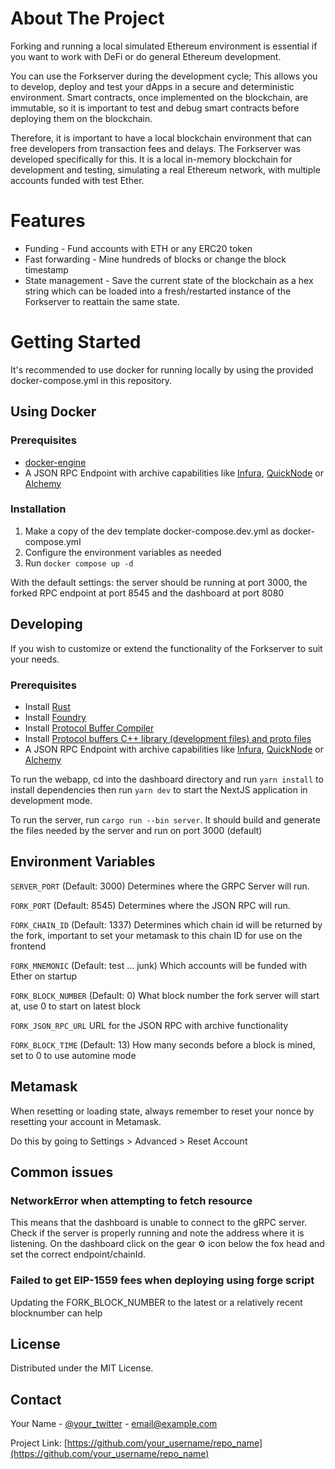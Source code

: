 <!-- ABOUT THE PROJECT -->
# About The Project
Forking and running a local simulated Ethereum environment is essential if you want to work with DeFi or do general Ethereum development.

You can use the Forkserver during the development cycle; This allows you to develop, deploy and test your dApps in a secure and deterministic environment.
Smart contracts, once implemented on the blockchain, are immutable, so it is important to test and debug smart contracts before deploying them on the blockchain.

Therefore, it is important to have a local blockchain environment that can free developers from transaction fees and delays.
The Forkserver was developed specifically for this.
It is a local in-memory blockchain for development and testing, simulating a real Ethereum network, with multiple accounts funded with test Ether.

<!-- Features -->
# Features

- Funding - Fund accounts with ETH or any ERC20 token
- Fast forwarding - Mine hundreds of blocks or change the block timestamp
- State management - Save the current state of the blockchain as a hex string which can be loaded into a fresh/restarted instance of the Forkserver to reattain the same state.

<!-- Getting Started -->
# Getting Started
It's recommended to use docker for running locally by using the provided docker-compose.yml in this repository.

## Using Docker

### Prerequisites
- [docker-engine](https://docs.docker.com/engine/install/)
- A JSON RPC Endpoint with archive capabilities like [Infura](https://www.infura.io/), [QuickNode](https://www.quicknode.com/) or [Alchemy](https://www.alchemy.com/)

### Installation
1. Make a copy of the dev template docker-compose.dev.yml as docker-compose.yml
2. Configure the environment variables as needed
3. Run `docker compose up -d`

With the default settings: the server should be running at port 3000, the forked RPC endpoint at port 8545 and the dashboard at port 8080

## Developing
If you wish to customize or extend the functionality of the Forkserver to suit your needs.

### Prerequisites
- Install [Rust](https://www.rust-lang.org/tools/install)
- Install [Foundry](https://book.getfoundry.sh/getting-started/installation)
- Install [Protocol Buffer Compiler](https://grpc.io/docs/protoc-installation)
- Install [Protocol buffers C++ library (development files) and proto files](https://packages.debian.org/sid/libprotobuf-dev)
- A JSON RPC Endpoint with archive capabilities like [Infura](https://www.infura.io), [QuickNode](https://www.quicknode.com) or [Alchemy](https://www.alchemy.com)

To run the webapp, cd into the dashboard directory and run `yarn install` to install dependencies then run `yarn dev` to start the NextJS application in development mode.

To run the server, run `cargo run --bin server`. It should build and generate the files needed by the server and run on port 3000 (default)

## Environment Variables
`SERVER_PORT` (Default: 3000)  Determines where the GRPC Server will run.

`FORK_PORT` (Default: 8545) Determines where the JSON RPC will run.

`FORK_CHAIN_ID` (Default: 1337) Determines which chain id will be returned by the fork, important to set your metamask to this chain ID for use on the frontend  

`FORK_MNEMONIC` (Default: test ... junk) Which accounts will be funded with Ether on startup

`FORK_BLOCK_NUMBER` (Default: 0) What block number the fork server will start at, use 0 to start on latest block

`FORK_JSON_RPC_URL` URL for the JSON RPC with archive functionality

`FORK_BLOCK_TIME` (Default: 13) How many seconds before a block is mined, set to 0 to use automine mode

## Metamask
When resetting or loading state, always remember to reset your nonce by resetting your account in Metamask.

Do this by going to Settings > Advanced > Reset Account 

## Common issues
### NetworkError when attempting to fetch resource

This means that the dashboard is unable to connect to the gRPC server.
Check if the server is properly running and note the address where it is listening.
On the dashboard click on the gear ⚙ icon below the fox head and set the correct endpoint/chainId.

### Failed to get EIP-1559 fees when deploying using forge script

Updating the FORK_BLOCK_NUMBER to the latest or a relatively recent blocknumber can help

<!-- LICENSE -->
## License

Distributed under the MIT License.

<!-- CONTACT -->
## Contact

Your Name - [@your_twitter](https://twitter.com/your_username) - email@example.com

Project Link: [https://github.com/your_username/repo_name](https://github.com/your_username/repo_name)

